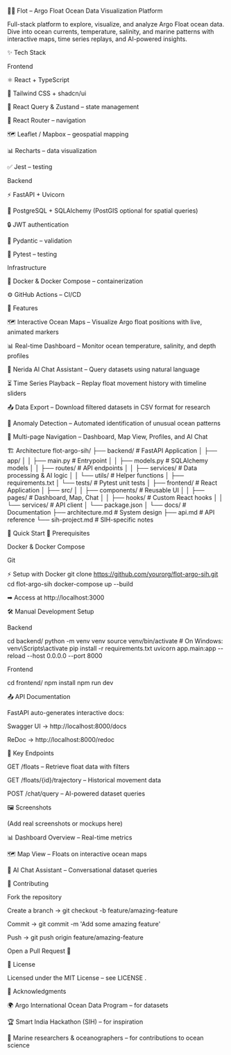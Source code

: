 🏊‍♂️ Flot – Argo Float Ocean Data Visualization Platform

Full-stack platform to explore, visualize, and analyze Argo Float ocean data.
Dive into ocean currents, temperature, salinity, and marine patterns with interactive maps, time series replays, and AI-powered insights.

✨ Tech Stack

Frontend

⚛️ React + TypeScript

🎨 Tailwind CSS + shadcn/ui

🔗 React Query & Zustand – state management

🧭 React Router – navigation

🗺 Leaflet / Mapbox – geospatial mapping

📊 Recharts – data visualization

✅ Jest – testing

Backend

⚡ FastAPI + Uvicorn

🐘 PostgreSQL + SQLAlchemy (PostGIS optional for spatial queries)

🔒 JWT authentication

📏 Pydantic – validation

🧪 Pytest – testing

Infrastructure

🐳 Docker & Docker Compose – containerization

⚙️ GitHub Actions – CI/CD

🌊 Features

🗺 Interactive Ocean Maps – Visualize Argo float positions with live, animated markers

📊 Real-time Dashboard – Monitor ocean temperature, salinity, and depth profiles

🤖 Nerida AI Chat Assistant – Query datasets using natural language

⏳ Time Series Playback – Replay float movement history with timeline sliders

📤 Data Export – Download filtered datasets in CSV format for research

🚨 Anomaly Detection – Automated identification of unusual ocean patterns

🧭 Multi-page Navigation – Dashboard, Map View, Profiles, and AI Chat

🏗️ Architecture
flot-argo-sih/
├── backend/               # FastAPI Application
│   ├── app/
│   │   ├── main.py       # Entrypoint
│   │   ├── models.py     # SQLAlchemy models
│   │   ├── routes/       # API endpoints
│   │   ├── services/     # Data processing & AI logic
│   │   └── utils/        # Helper functions
│   ├── requirements.txt
│   └── tests/            # Pytest unit tests
│
├── frontend/              # React Application
│   ├── src/
│   │   ├── components/   # Reusable UI
│   │   ├── pages/        # Dashboard, Map, Chat
│   │   ├── hooks/        # Custom React hooks
│   │   └── services/     # API client
│   └── package.json
│
└── docs/                  # Documentation
    ├── architecture.md   # System design
    ├── api.md            # API reference
    └── sih-project.md    # SIH-specific notes

🚀 Quick Start
🔧 Prerequisites

Docker
 & Docker Compose

Git

⚡ Setup with Docker
git clone https://github.com/yourorg/flot-argo-sih.git
cd flot-argo-sih
docker-compose up --build


➡ Access at http://localhost:3000

🛠 Manual Development Setup

Backend

cd backend/
python -m venv venv
source venv/bin/activate   # On Windows: venv\Scripts\activate
pip install -r requirements.txt
uvicorn app.main:app --reload --host 0.0.0.0 --port 8000


Frontend

cd frontend/
npm install
npm run dev

📤 API Documentation

FastAPI auto-generates interactive docs:

Swagger UI → http://localhost:8000/docs

ReDoc → http://localhost:8000/redoc

🔑 Key Endpoints

GET /floats – Retrieve float data with filters

GET /floats/{id}/trajectory – Historical movement data

POST /chat/query – AI-powered dataset queries

🖼️ Screenshots

(Add real screenshots or mockups here)

📊 Dashboard Overview – Real-time metrics

🗺 Map View – Floats on interactive ocean maps

🤖 AI Chat Assistant – Conversational dataset queries

🤝 Contributing

Fork the repository

Create a branch → git checkout -b feature/amazing-feature

Commit → git commit -m 'Add some amazing feature'

Push → git push origin feature/amazing-feature

Open a Pull Request 🚀

📄 License

Licensed under the MIT License – see LICENSE
.

🙏 Acknowledgments

🌍 Argo International Ocean Data Program – for datasets

🏆 Smart India Hackathon (SIH) – for inspiration

🌊 Marine researchers & oceanographers – for contributions to ocean science
